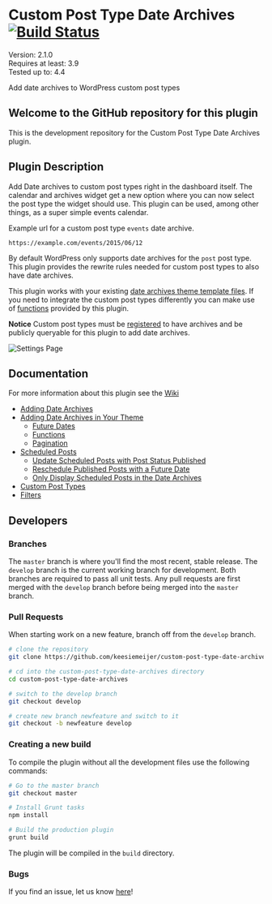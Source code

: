 # Custom Post Type Date Archives [![Build Status](https://travis-ci.org/keesiemeijer/custom-post-type-date-archives.svg?branch=develop)](http://travis-ci.org/keesiemeijer/custom-post-type-date-archives) #

Version:           2.1.0  
Requires at least: 3.9  
Tested up to:      4.4  

Add date archives to WordPress custom post types

## Welcome to the GitHub repository for this plugin ##
This is the development repository for the Custom Post Type Date Archives plugin.

## Plugin Description ##
Add Date archives to custom post types right in the dashboard itself. The calendar and archives widget get a new option where you can now select the post type the widget should use. This plugin can be used, among other things, as a super simple events calendar.

Example url for a custom post type `events` date archive.
```
https://example.com/events/2015/06/12
```

By default WordPress only supports date archives for the `post` post type. This plugin provides the rewrite rules needed for custom post types to also have date archives.

This plugin works with your existing [date archives theme template files](https://developer.wordpress.org/themes/basics/template-hierarchy/#date). If you need to integrate the custom post types differently you can make use of [functions](https://github.com/keesiemeijer/custom-post-type-date-archives/wiki/Functions) provided by this plugin.

**Notice** Custom post types must be [registered](https://codex.wordpress.org/Function_Reference/register_post_type) to have archives and be publicly queryable for this plugin to add date archives.

![Settings Page](/../screenshots/screenshot-1.png?raw=true)

## Documentation
For more information about this plugin see the [Wiki](https://github.com/keesiemeijer/custom-post-type-date-archives/wiki)

* [Adding Date Archives](https://github.com/keesiemeijer/custom-post-type-date-archives/wiki/Adding-Date-Archives)
* [Adding Date Archives in Your Theme](https://github.com/keesiemeijer/custom-post-type-date-archives/wiki/Adding-Date-Archives-in-Your-Theme)
  * [Future Dates](https://github.com/keesiemeijer/custom-post-type-date-archives/wiki/Adding-Date-Archives-in-Your-Theme#future-dates)
  * [Functions](https://github.com/keesiemeijer/custom-post-type-date-archives/wiki/Functions)
  * [Pagination](https://github.com/keesiemeijer/custom-post-type-date-archives/wiki/Pagination)
* [Scheduled Posts](https://github.com/keesiemeijer/custom-post-type-date-archives/wiki/Scheduled-Posts)
  * [Update Scheduled Posts with Post Status Published](https://github.com/keesiemeijer/custom-post-type-date-archives/wiki/Scheduled-Posts#update-scheduled-posts-with-post-status-published)
  * [Reschedule Published Posts with a Future Date](https://github.com/keesiemeijer/custom-post-type-date-archives/wiki/Scheduled-Posts#reschedule-published-posts-with-a-future-date)
  * [Only Display Scheduled Posts in the Date Archives](https://github.com/keesiemeijer/custom-post-type-date-archives/wiki/Scheduled-Posts#only-display-scheduled-posts-in-the-date-archives)
* [Custom Post Types](https://github.com/keesiemeijer/custom-post-type-date-archives/wiki/Custom-Post-Types)
* [Filters](https://github.com/keesiemeijer/custom-post-type-date-archives/wiki/Filters)

## Developers

### Branches
The `master` branch is where you'll find the most recent, stable release.
The `develop` branch is the current working branch for development. Both branches are required to pass all unit tests. Any pull requests are first merged with the `develop` branch before being merged into the `master` branch.

### Pull Requests
When starting work on a new feature, branch off from the `develop` branch.
```bash
# clone the repository
git clone https://github.com/keesiemeijer/custom-post-type-date-archives.git

# cd into the custom-post-type-date-archives directory
cd custom-post-type-date-archives

# switch to the develop branch
git checkout develop

# create new branch newfeature and switch to it
git checkout -b newfeature develop
```

### Creating a new build
To compile the plugin without all the development files use the following commands:
```bash
# Go to the master branch
git checkout master

# Install Grunt tasks
npm install

# Build the production plugin
grunt build
```
The plugin will be compiled in the `build` directory.

### Bugs
If you find an issue, let us know [here](https://github.com/keesiemeijer/custom-post-type-date-archives/issues?state=open)!